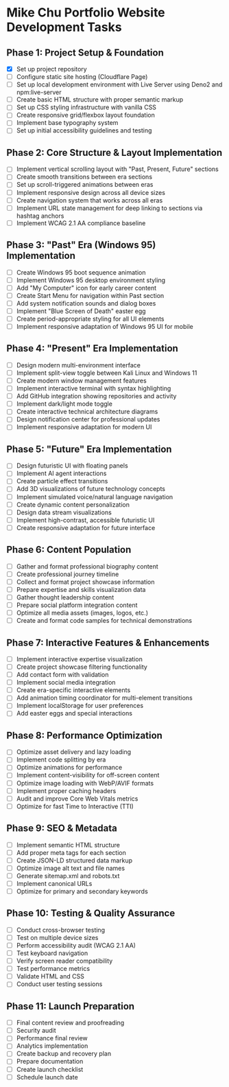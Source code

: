 # Mike Chu Portfolio Website Development Tasks

## Phase 1: Project Setup & Foundation

- [x] Set up project repository
- [ ] Configure static site hosting (Cloudflare Page)
- [ ] Set up local development environment with Live Server using Deno2 and npm:live-server
- [ ] Create basic HTML structure with proper semantic markup
- [ ] Set up CSS styling infrastructure with vanilla CSS
- [ ] Create responsive grid/flexbox layout foundation
- [ ] Implement base typography system
- [ ] Set up initial accessibility guidelines and testing

## Phase 2: Core Structure & Layout Implementation

- [ ] Implement vertical scrolling layout with "Past, Present, Future" sections
- [ ] Create smooth transitions between era sections
- [ ] Set up scroll-triggered animations between eras
- [ ] Implement responsive design across all device sizes
- [ ] Create navigation system that works across all eras
- [ ] Implement URL state management for deep linking to sections via hashtag anchors
- [ ] Implement WCAG 2.1 AA compliance baseline

## Phase 3: "Past" Era (Windows 95) Implementation

- [ ] Create Windows 95 boot sequence animation
- [ ] Implement Windows 95 desktop environment styling
- [ ] Add "My Computer" icon for early career content
- [ ] Create Start Menu for navigation within Past section
- [ ] Add system notification sounds and dialog boxes
- [ ] Implement "Blue Screen of Death" easter egg
- [ ] Create period-appropriate styling for all UI elements
- [ ] Implement responsive adaptation of Windows 95 UI for mobile

## Phase 4: "Present" Era Implementation

- [ ] Design modern multi-environment interface
- [ ] Implement split-view toggle between Kali Linux and Windows 11
- [ ] Create modern window management features
- [ ] Implement interactive terminal with syntax highlighting
- [ ] Add GitHub integration showing repositories and activity
- [ ] Implement dark/light mode toggle
- [ ] Create interactive technical architecture diagrams
- [ ] Design notification center for professional updates
- [ ] Implement responsive adaptation for modern UI

## Phase 5: "Future" Era Implementation

- [ ] Design futuristic UI with floating panels
- [ ] Implement AI agent interactions
- [ ] Create particle effect transitions
- [ ] Add 3D visualizations of future technology concepts
- [ ] Implement simulated voice/natural language navigation
- [ ] Create dynamic content personalization
- [ ] Design data stream visualizations
- [ ] Implement high-contrast, accessible futuristic UI
- [ ] Create responsive adaptation for future interface

## Phase 6: Content Population

- [ ] Gather and format professional biography content
- [ ] Create professional journey timeline
- [ ] Collect and format project showcase information
- [ ] Prepare expertise and skills visualization data
- [ ] Gather thought leadership content
- [ ] Prepare social platform integration content
- [ ] Optimize all media assets (images, logos, etc.)
- [ ] Create and format code samples for technical demonstrations

## Phase 7: Interactive Features & Enhancements

- [ ] Implement interactive expertise visualization
- [ ] Create project showcase filtering functionality
- [ ] Add contact form with validation
- [ ] Implement social media integration
- [ ] Create era-specific interactive elements
- [ ] Add animation timing coordinator for multi-element transitions
- [ ] Implement localStorage for user preferences
- [ ] Add easter eggs and special interactions

## Phase 8: Performance Optimization

- [ ] Optimize asset delivery and lazy loading
- [ ] Implement code splitting by era
- [ ] Optimize animations for performance
- [ ] Implement content-visibility for off-screen content
- [ ] Optimize image loading with WebP/AVIF formats
- [ ] Implement proper caching headers
- [ ] Audit and improve Core Web Vitals metrics
- [ ] Optimize for fast Time to Interactive (TTI)

## Phase 9: SEO & Metadata

- [ ] Implement semantic HTML structure
- [ ] Add proper meta tags for each section
- [ ] Create JSON-LD structured data markup
- [ ] Optimize image alt text and file names
- [ ] Generate sitemap.xml and robots.txt
- [ ] Implement canonical URLs
- [ ] Optimize for primary and secondary keywords

## Phase 10: Testing & Quality Assurance

- [ ] Conduct cross-browser testing
- [ ] Test on multiple device sizes
- [ ] Perform accessibility audit (WCAG 2.1 AA)
- [ ] Test keyboard navigation
- [ ] Verify screen reader compatibility
- [ ] Test performance metrics
- [ ] Validate HTML and CSS
- [ ] Conduct user testing sessions

## Phase 11: Launch Preparation

- [ ] Final content review and proofreading
- [ ] Security audit
- [ ] Performance final review
- [ ] Analytics implementation
- [ ] Create backup and recovery plan
- [ ] Prepare documentation
- [ ] Create launch checklist
- [ ] Schedule launch date
